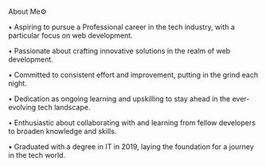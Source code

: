 About Me⚙️

•  Aspiring to pursue a Professional career in the tech industry, with a particular focus on web development.

•  Passionate about crafting innovative solutions in the realm of web development.

•  Committed to consistent effort and improvement, putting in the grind each night.

•  Dedication as ongoing learning and upskilling to stay ahead in the ever-evolving tech landscape.

•  Enthusiastic about collaborating with and learning from fellow developers to broaden knowledge and skills.

•  Graduated with a degree in IT in 2019, laying the foundation for a journey in the tech world.
